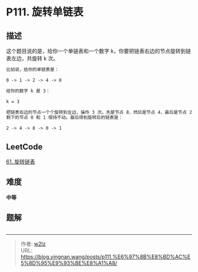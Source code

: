 # P111. 旋转单链表


<!--more-->

## 描述

这个题目说的是，给你一个单链表和一个数字 k，你要把链表右边的节点旋转到链表左边，共旋转 k 次。

```markdown
比如说，给你的单链表是：

0 -> 1 -> 2 -> 4 -> 8

给你的数字 k 是 3：

k = 3

把链表右边的节点一个个旋转到左边，操作 3 次。先是节点 8，然后是节点 4，最后是节点 2。
剩下的节点 0 和 1 保持不动。最后得到旋转后的链表是：

2 -> 4 -> 8 -> 0 -> 1
```

## LeetCode

[61. 旋转链表](https://leetcode.cn/problems/rotate-list/description/)

## 难度

**中等**

## 题解

```java

```


---

> 作者: [w2lz](https://github.com/w2lz)  
> URL: https://blog.yingnan.wang/posts/p111.%E6%97%8B%E8%BD%AC%E5%8D%95%E9%93%BE%E8%A1%A8/  

